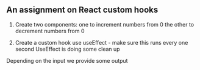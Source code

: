 ## An assignment on React custom hooks
1. Create two components:
one to increment numbers from 0
the other to decrement numbers from 0

2. Create a custom hook
use useEffect - make sure this runs every one second
UseEffect is doing some clean up

Depending on the input we provide some output